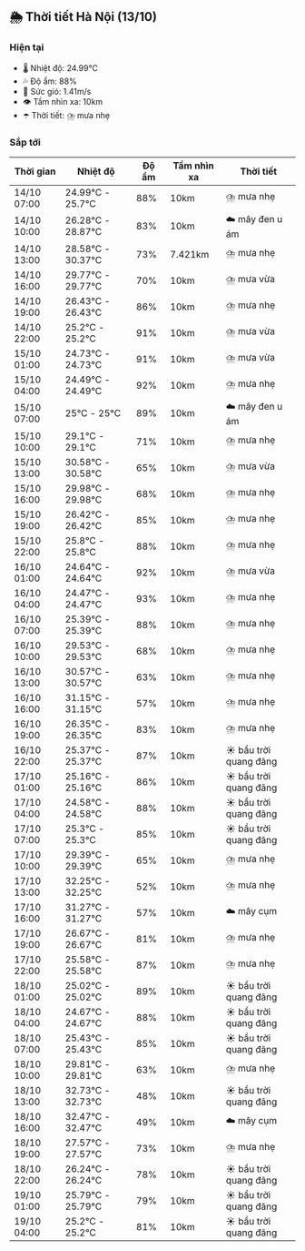 ## 🌦️ Thời tiết Hà Nội (13/10)

### Hiện tại

- 🌡️ Nhiệt độ: 24.99℃
- 💦 Độ ẩm: 88%
- 💨 Sức gió: 1.41m/s
- 👁️ Tầm nhìn xa: 10km
- ☂️ Thời tiết: ⛈️ mưa nhẹ

### Sắp tới

| Thời gian | Nhiệt độ | Độ ẩm | Tầm nhìn xa | Thời tiết |
| --- | --- | --- | --- | --- |
| 14/10 07:00 | 24.99℃ - 25.7℃ | 88% | 10km | ⛈️ mưa nhẹ |
| 14/10 10:00 | 26.28℃ - 28.87℃ | 83% | 10km | ☁️ mây đen u ám |
| 14/10 13:00 | 28.58℃ - 30.37℃ | 73% | 7.421km | ⛈️ mưa nhẹ |
| 14/10 16:00 | 29.77℃ - 29.77℃ | 70% | 10km | ⛈️ mưa vừa |
| 14/10 19:00 | 26.43℃ - 26.43℃ | 86% | 10km | ⛈️ mưa nhẹ |
| 14/10 22:00 | 25.2℃ - 25.2℃ | 91% | 10km | ⛈️ mưa vừa |
| 15/10 01:00 | 24.73℃ - 24.73℃ | 91% | 10km | ⛈️ mưa vừa |
| 15/10 04:00 | 24.49℃ - 24.49℃ | 92% | 10km | ⛈️ mưa nhẹ |
| 15/10 07:00 | 25℃ - 25℃ | 89% | 10km | ☁️ mây đen u ám |
| 15/10 10:00 | 29.1℃ - 29.1℃ | 71% | 10km | ⛈️ mưa nhẹ |
| 15/10 13:00 | 30.58℃ - 30.58℃ | 65% | 10km | ⛈️ mưa vừa |
| 15/10 16:00 | 29.98℃ - 29.98℃ | 68% | 10km | ⛈️ mưa nhẹ |
| 15/10 19:00 | 26.42℃ - 26.42℃ | 85% | 10km | ⛈️ mưa nhẹ |
| 15/10 22:00 | 25.8℃ - 25.8℃ | 88% | 10km | ⛈️ mưa nhẹ |
| 16/10 01:00 | 24.64℃ - 24.64℃ | 92% | 10km | ⛈️ mưa vừa |
| 16/10 04:00 | 24.47℃ - 24.47℃ | 93% | 10km | ⛈️ mưa nhẹ |
| 16/10 07:00 | 25.39℃ - 25.39℃ | 88% | 10km | ⛈️ mưa nhẹ |
| 16/10 10:00 | 29.53℃ - 29.53℃ | 68% | 10km | ⛈️ mưa nhẹ |
| 16/10 13:00 | 30.57℃ - 30.57℃ | 63% | 10km | ⛈️ mưa nhẹ |
| 16/10 16:00 | 31.15℃ - 31.15℃ | 57% | 10km | ⛈️ mưa nhẹ |
| 16/10 19:00 | 26.35℃ - 26.35℃ | 83% | 10km | ⛈️ mưa nhẹ |
| 16/10 22:00 | 25.37℃ - 25.37℃ | 87% | 10km | ☀️ bầu trời quang đãng |
| 17/10 01:00 | 25.16℃ - 25.16℃ | 86% | 10km | ☀️ bầu trời quang đãng |
| 17/10 04:00 | 24.58℃ - 24.58℃ | 88% | 10km | ☀️ bầu trời quang đãng |
| 17/10 07:00 | 25.3℃ - 25.3℃ | 85% | 10km | ☀️ bầu trời quang đãng |
| 17/10 10:00 | 29.39℃ - 29.39℃ | 65% | 10km | ⛈️ mưa nhẹ |
| 17/10 13:00 | 32.25℃ - 32.25℃ | 52% | 10km | ⛈️ mưa nhẹ |
| 17/10 16:00 | 31.27℃ - 31.27℃ | 57% | 10km | ☁️ mây cụm |
| 17/10 19:00 | 26.67℃ - 26.67℃ | 81% | 10km | ⛈️ mưa nhẹ |
| 17/10 22:00 | 25.58℃ - 25.58℃ | 87% | 10km | ⛈️ mưa nhẹ |
| 18/10 01:00 | 25.02℃ - 25.02℃ | 89% | 10km | ☀️ bầu trời quang đãng |
| 18/10 04:00 | 24.67℃ - 24.67℃ | 88% | 10km | ☀️ bầu trời quang đãng |
| 18/10 07:00 | 25.43℃ - 25.43℃ | 85% | 10km | ☀️ bầu trời quang đãng |
| 18/10 10:00 | 29.81℃ - 29.81℃ | 63% | 10km | ⛈️ mưa nhẹ |
| 18/10 13:00 | 32.73℃ - 32.73℃ | 48% | 10km | ☀️ bầu trời quang đãng |
| 18/10 16:00 | 32.47℃ - 32.47℃ | 49% | 10km | ☁️ mây cụm |
| 18/10 19:00 | 27.57℃ - 27.57℃ | 73% | 10km | ⛈️ mưa nhẹ |
| 18/10 22:00 | 26.24℃ - 26.24℃ | 78% | 10km | ☀️ bầu trời quang đãng |
| 19/10 01:00 | 25.79℃ - 25.79℃ | 79% | 10km | ☀️ bầu trời quang đãng |
| 19/10 04:00 | 25.2℃ - 25.2℃ | 81% | 10km | ☀️ bầu trời quang đãng |
